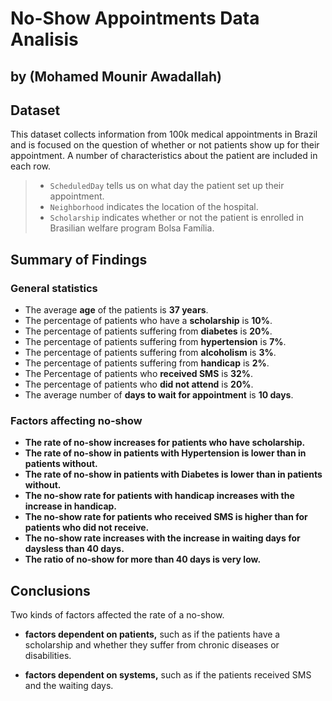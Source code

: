 # No-Show Appointments Data Analisis
## by (Mohamed Mounir Awadallah)


## Dataset

This dataset collects information from 100k medical appointments in Brazil and is focused on the question of whether or not patients show up for their appointment. A number of characteristics about the patient are included in each row.

>- `ScheduledDay` tells us on what day the patient set up their appointment.
>- `Neighborhood` indicates the location of the hospital.
>- `Scholarship` indicates whether or not the patient is enrolled in Brasilian welfare program Bolsa Família.


## Summary of Findings

### General statistics

- The average **age** of the patients is **37 years**.
- The percentage of patients who have a **scholarship** is **10%**.
- The percentage of patients suffering from **diabetes** is **20%**.
- The percentage of patients suffering from **hypertension** is **7%**.
- The percentage of patients suffering from **alcoholism** is **3%**.
- The percentage of patients suffering from **handicap** is **2%**.
- The Percentage of patients who **received SMS** is **32%**.
- The percentage of patients who **did not attend** is **20%**.
- The average number of **days to wait for appointment** is **10 days**.


### Factors affecting no-show 

- **The rate of no-show increases for patients who have scholarship.** 
- **The rate of no-show in patients with Hypertension is lower than in patients without.**
- **The rate of no-show in patients with Diabetes is lower than in patients without.**
- **The no-show rate for patients with handicap increases with the increase in handicap.**
- **The no-show rate for patients who received SMS is higher than for patients who did not receive.**
- **The no-show rate increases with the increase in waiting days for daysless than 40 days.**
- **The ratio of no-show for more than 40 days is very low.**



## Conclusions

Two kinds of factors affected the rate of a no-show.

- **factors dependent on patients,** such as if the patients have a scholarship and whether they suffer from chronic diseases or disabilities.

- **factors dependent on systems,** such as if the patients received SMS and the waiting days.